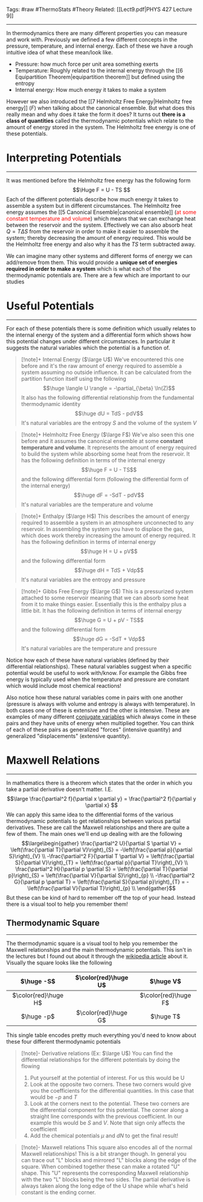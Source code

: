 Tags: #raw #ThermoStats #Theory
Related: [[Lect9.pdf|PHYS 427 Lecture 9]]
- --
In thermodynamics there are many different properties you can measure and work with. Previously we defined a few different concepts in the pressure, temperature, and internal energy. Each of these we have a rough intuitive idea of what these mean/look like. 
- Pressure: how much force per unit area something exerts
- Temperature: Roughly related to the internal energy through the [[6 Equipartition Theorem|equipartition theorem]] but defined using the entropy
- Internal energy: How much energy it takes to make a system

However we also introduced the [[7 Helmholtz Free Energy|Helmholtz free energy]] ($F$) when talking about the canonical ensemble. But what does this really mean and why does it take the form it does? It turns out **there is a class of quantities** called the thermodynamic potentials which relate to the amount of energy stored in the system. The Helmholtz free energy is one of these potentials.

# Interpreting Potentials
---
It was mentioned before the Helmholtz free energy has the following form
$$\Huge
	F = U - TS
$$
Each of the different potentials describe how much energy it takes to assemble a system but in different circumstances. The Helmholtz free energy assumes the [[5 Canonical Ensemble|canonical ensemble]] (<font color="red">at some constant temperature and volume</font>) which means that we can exchange heat between the reservoir and the system. Effectively we can also absorb heat $Q = T\Delta S$ from the reservoir in order to make it easier to assemble the system; thereby decreasing the amount of energy required. This would be the Helmholtz free energy and also why it has the $TS$ term subtracted away.

We can imagine many other systems and different forms of energy we can add/remove from them. This would provide a **unique set of energies required in order to make a system** which is what each of the thermodynamic potentials are. There are a few which are important to our studies

# Useful Potentials
---
For each of these potentials there is some definition which usually relates to the internal energy of the system and a differential form which shows how this potential changes under different circumstances. In particular it suggests the natural variables which the potential is a function of.
> [!note]+ Internal Energy ($\large U$)
> We've encountered this one before and it's the raw amount of energy required to assemble a system assuming no outside influence. It can be calculated from the partition function itself using the following
> $$\huge \langle U \rangle = -\partial_{\beta} \ln(Z)$$
> It also has the following differential relationship from the fundamental thermodynamic identity
> $$\huge dU = TdS - pdV$$
> It's natural variables are the entropy $S$ and the volume of the system $V$

> [!note]+ Helmholtz Free Energy ($\large F$)
> We've also seen this one before and it assumes the canonical ensemble at some **constant temperature and volume**. It represents the amount of energy required to build the system while absorbing some heat from the reservoir. It has the following definition in terms of the internal energy
> $$\huge F = U - TS$$
> and the following differential form (following the differential form of the internal energy)
> $$\huge dF = -SdT - pdV$$
> It's natural variables are the temperature and volume

> [!note]+ Enthalpy ($\large H$)
> This describes the amount of energy required to assemble a system in an atmosphere unconnected to any reservoir. In assembling the system you have to displace the gas, which does work thereby increasing the amount of energy required. It has the following definition in terms of internal energy
> $$\huge H = U + pV$$
> and the following differential form
> $$\huge dH = TdS + Vdp$$
> It's natural variables are the entropy and pressure

>[!note]+ Gibbs Free Energy ($\large G$)
>This is a pressurized system attached to some reservoir meaning that we can absorb some heat from it to make things easier. Essentially this is the enthalpy plus a little bit. It has the following definition in terms of internal energy
>$$\huge G = U + pV - TS$$
>and the following differential form
>$$\huge dG = -SdT + Vdp$$
>It's natural variables are the temperature and pressure

Notice how each of these have natural variables (defined by their differential relationships). These natural variables suggest when a specific potential would be useful to work with/know. For example the Gibbs free energy is typically used when the temperature and pressure are constant which would include most chemical reactions!

Also notice how these natural variables come in pairs with one another (pressure is always with volume and entropy is always with temperature). In both cases one of these is extensive and the other is intensive. These are examples of many different [conjugate variables](https://en.wikipedia.org/wiki/Conjugate_variables_(thermodynamics)) which always come in these pairs and they have units of energy when multiplied together. You can think of each of these pairs as generalized "forces" (intensive quantity) and generalized "displacements" (extensive quantity).

# Maxwell Relations
---
In mathematics there is a theorem which states that the order in which you take a partial derivative doesn't matter. I.E.
$$\large
	\frac{\partial^2 f}{\partial x \partial y} =
	\frac{\partial^2 f}{\partial y \partial x}
$$
We can apply this same idea to the differential forms of the various thermodynamic potentials to get relationships between various partial derivatives. These are call the Maxwell relationships and there are quite a few of them. The main ones we'll end up dealing with are the following
$$\large\begin{gather}
	\frac{\partial^2 U}{\partial S \partial V} =
		\left(\frac{\partial T}{\partial V}\right)_{S} =
		-\left(\frac{\partial p}{\partial S}\right)_{V} \\
	-\frac{\partial^2 F}{\partial T \partial V} = 
		\left(\frac{\partial S}{\partial V}\right)_{T} =
		\left(\frac{\partial p}{\partial T}\right)_{V} \\
	\frac{\partial^2 H}{\partial p \partial S} = 
		\left(\frac{\partial T}{\partial p}\right)_{S} =
		\left(\frac{\partial V}{\partial S}\right)_{p} \\
	-\frac{\partial^2 G}{\partial p \partial T} = 
		\left(\frac{\partial S}{\partial p}\right)_{T} =
		-\left(\frac{\partial V}{\partial T}\right)_{p} \\
\end{gather}$$
But these can be kind of hard to remember off the top of your head. Instead there is a visual tool to help you remember them!
## Thermodynamic Square
---
The thermodynamic square is a visual tool to help you remember the Maxwell relationships and the main thermodynamic potentials. This isn't in the lectures but I found out about it through the [wikipedia article](https://en.wikipedia.org/wiki/Thermodynamic_square) about it. Visually the square looks like the following

|      $\huge -S$      | $\color{red}\huge U$ |      $\huge V$       |
| :------------------: | :------------------: | :------------------: |
| $\color{red}\huge H$ |                      | $\color{red}\huge F$ |
|      $\huge -p$      | $\color{red}\huge G$ |      $\huge T$       |
This single table encodes pretty much everything you'd need to know about these four different thermodynamic potentials
>[!note]- Derivative relations (Ex: $\large U$)
>You can find the differential relationships for the different potentials by doing the flowing
>1. Put yourself at the potential of interest. For us this would be U
>2. Look at the opposite two corners. These two corners would give you the coefficients for the differential quantities. In this case that would be $-p$ and $T$
>3. Look at the corners next to the potential. These two corners are the differential component for this potential. The corner along a straight line corresponds with the previous coefficient. In our example this would be $S$ and $V$. Note that sign only affects the coefficient
>4. Add the chemical potentials $\mu$ and $dN$ to get the final result!

>[!note]- Maxwell relations
>This square also encodes all of the normal Maxwell relationships! This is a bit stranger though. In general you can trace out "L" blocks and mirrored "L" blocks along the edge of the square. When combined together these can make a rotated "U" shape. This "U" represents the corresponding Maxwell relationship with the two "L" blocks being the two sides. The partial derivative is always taken along the long edge of the U shape while what's held constant is the ending corner.

